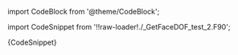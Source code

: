 import CodeBlock from '@theme/CodeBlock';

import CodeSnippet from '!!raw-loader!./_GetFaceDOF_test_2.F90';

<CodeBlock language="fortran">{CodeSnippet}</CodeBlock>
